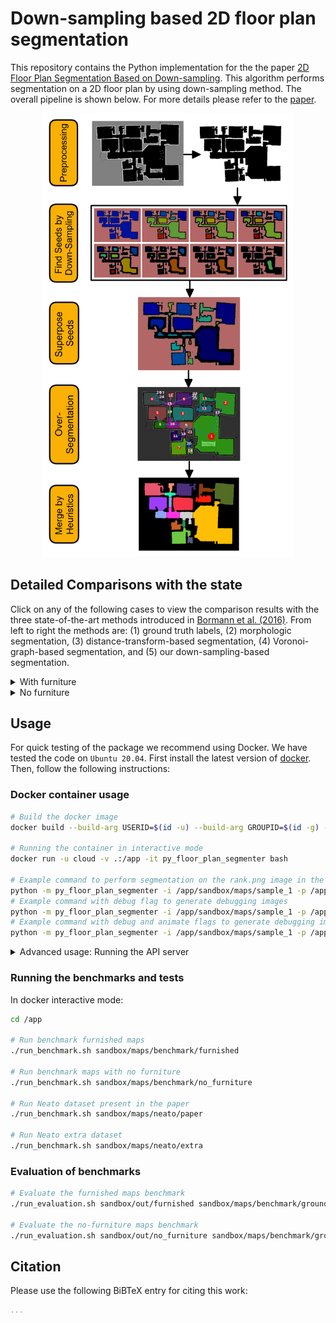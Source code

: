 # Down-sampling based 2D floor plan segmentation

This repository contains the Python implementation for the the paper [2D Floor Plan Segmentation Based on Down-sampling](http://arxiv.com). This algorithm performs segmentation on a 2D floor plan by using down-sampling method. The overall pipeline is shown below. For more details please refer to the [paper](http://arxiv.com).

<p align='center'>
  <img src="./doc/pipeline.png" width="400" alt="Pipeline of our down-sampling-based 2D floor plan segmentation.">
</p>


## Detailed Comparisons with the state

Click on any of the following cases to view the comparison results with the three state-of-the-art methods introduced in [Bormann et al. (2016)](https://ieeexplore.ieee.org/document/7487234). From left to right the methods are: (1) ground truth labels, (2) morphologic segmentation, (3) distance-transform-based segmentation, (4) Voronoi-graph-based segmentation, and (5) our down-sampling-based segmentation.

<details><summary>With furniture</summary>
<p>
  <img src="./sandbox/results/furnished.png" alt="Furnished maps benchmark">
</p>
</details>

<details><summary>No furniture</summary>
<p>
  <img src="./sandbox/results/no_furniture.png" alt="No furniture maps benchmark">
</p>
</details>

## Usage

For quick testing of the package we recommend using Docker. We have tested the code on `Ubuntu 20.04`. First install the latest version of [docker](https://docs.docker.com/get-docker/). Then, follow the following instructions:

### Docker container usage

```bash
# Build the docker image
docker build --build-arg USERID=$(id -u) --build-arg GROUPID=$(id -g) -t py_floor_plan_segmenter .

# Running the container in interactive mode
docker run -u cloud -v .:/app -it py_floor_plan_segmenter bash

# Example command to perform segmentation on the rank.png image in the `/app/sandbox/maps/sample_1` folder.
python -m py_floor_plan_segmenter -i /app/sandbox/maps/sample_1 -p /app/sandbox/out
# Example command with debug flag to generate debugging images
python -m py_floor_plan_segmenter -i /app/sandbox/maps/sample_1 -p /app/sandbox/out --debug
# Example command with debug and animate flags to generate debugging images and animation
python -m py_floor_plan_segmenter -i /app/sandbox/maps/sample_1 -p /app/sandbox/out --debug --animate
```

<details><summary>Advanced usage: Running the API server</summary>
<p>
To run the API server:

```bash
# Clone the repository
git clone https://gitlab.tmecosys.net/mohammadreza.sharif/py_room_segmenter
cd py_room_segmenter

docker-compose build --build-arg USERID=$(id -u) --build-arg GROUPID=$(id -g)
# To start the server
docker-compose up -d
# To stop the server
docker-compose stop
```

Then, open your browser at the address for documentation: `http://0.0.0.0:8008/docs`
</p>
</details>




### Running the benchmarks and tests

In docker interactive mode:

```bash
cd /app

# Run benchmark furnished maps
./run_benchmark.sh sandbox/maps/benchmark/furnished

# Run benchmark maps with no furniture
./run_benchmark.sh sandbox/maps/benchmark/no_furniture

# Run Neato dataset present in the paper
./run_benchmark.sh sandbox/maps/neato/paper

# Run Neato extra dataset
./run_benchmark.sh sandbox/maps/neato/extra
```

### Evaluation of benchmarks

```bash
# Evaluate the furnished maps benchmark
./run_evaluation.sh sandbox/out/furnished sandbox/maps/benchmark/groundtruth

# Evaluate the no-furniture maps benchmark
./run_evaluation.sh sandbox/out/no_furniture sandbox/maps/benchmark/groundtruth
```

## Citation

Please use the following BiBTeX entry for citing this work:

```bibtex
...
```

